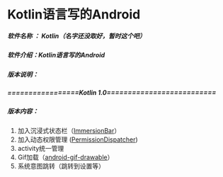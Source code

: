 <h1> Kotlin语言写的Android </h1>
<h5> 软件名称 ： Kotlin（名字还没取好，暂时这个吧）</h3>
<h5> 软件介绍：Kotlin语言写的Android</h5>
<h5> 版本说明：</h5>

##### =================Kotlin 1.0==========================
##### 版本内容：
1. 加入沉浸式状态栏（[ImmersionBar][1]）
2. 加入动态权限管理 ([PermissionDispatcher][2])
3. activity统一管理
4. Gif加载（[android-gif-drawable][3]）
5. 系统意图跳转（跳转到设置等）
   

  [1]: https://github.com/gyf-dev/ImmersionBar
  [2]: https://github.com/permissions-dispatcher/PermissionsDispatcher
  [3]: https://github.com/koral--/android-gif-drawable